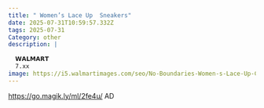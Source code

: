 ```yaml
---
title: " Women’s Lace Up  Sneakers"
date: 2025-07-31T10:59:57.332Z
tags: 2025-07-31
Category: other
description: |
  
  𝗪𝗔𝗟𝗠𝗔𝗥𝗧 
  7.xx
image: https://i5.walmartimages.com/seo/No-Boundaries-Women-s-Lace-Up-Court-Sneakers_e75ef90b-363e-4b8c-bb4e-7890314831d6.587cd8a80ed75ad51669177dd848fff7.jpeg?odnHeight=573&odnWidth=573&odnBg=FFFFFF
---
```

https://go.magik.ly/ml/2fe4u/
AD